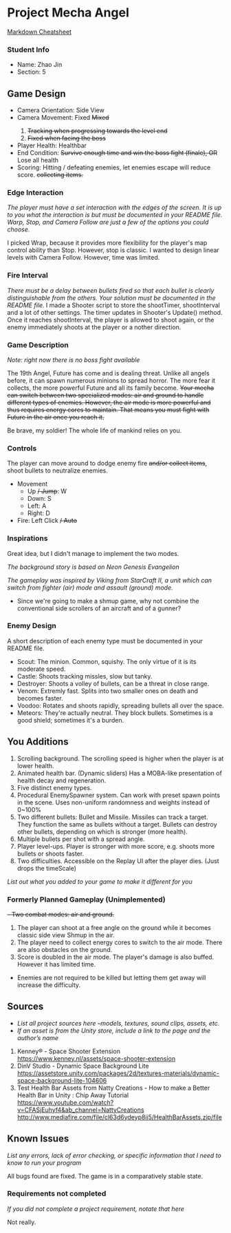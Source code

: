 # Project Mecha Angel

[Markdown Cheatsheet](https://github.com/adam-p/markdown-here/wiki/Markdown-Here-Cheatsheet)

### Student Info

-   Name: Zhao Jin
-   Section: 5

## Game Design

-   Camera Orientation: Side View
-   Camera Movement: Fixed ~~Mixed~~
    <del>
    1. Tracking when progressing towards the level end
    2. Fixed when facing the boss
    </del>
-   Player Health: Healthbar
-   End Condition: ~~Survive enough time and win the boss fight (finale), OR~~ Lose all health
-   Scoring: Hitting / defeating enemies, let enemies escape will reduce score. ~~collecting items.~~

### Edge Interaction
_The player must have a set interaction with the edges of the screen. It is up to you what the interaction is but must be documented in your README file. Warp, Stop, and Camera Follow are just a few of the options you could choose._

I picked Wrap, because it provides more flexibility for the player's map control ability than Stop. However, stop is classic. I wanted to design linear levels with Camera Follow. However, time was limited. 

### Fire Interval
_There must be a delay between bullets fired so that each bullet is clearly distinguishable from the others. Your solution must be documented in the README file._
I made a Shooter script to store the shootTimer, shootInterval and a lot of other settings. The timer updates in Shooter's Update() method. Once it reaches shootInterval, the player is allowed to shoot again, or the enemy immediately shoots at the player or a nother direction.

### Game Description
_Note: right now there is no boss fight available_

The 19th Angel, Future has come and is dealing threat. Unlike all angels before, it can spawn numerous minions to spread horror. The more fear it collects, the more powerful Future and all its family become. ~~Your mecha can switch between two specialized modes: air and ground to handle different types of enemies. However, the air mode is more powerful and thus requires energy cores to maintain. That means you must fight with Future in the air once you reach it.~~

Be brave, my soldier! The whole life of mankind relies on you.

### Controls

The player can move around to dodge enemy fire ~~and/or collect items~~, shoot bullets to neutralize enemies.
-   Movement
    -   Up ~~/ Jump~~: W
    -   Down: S
    -   Left: A
    -   Right: D
-   Fire: Left Click ~~/ Auto~~

### Inspirations
Great idea, but I didn't manage to implement the two modes.

_The background story is based on Neon Genesis Evangelion_

_The gameplay was inspired by Viking from StarCraft II, a unit which can switch from fighter (air) mode and assault (ground) mode._

- Since we're going to make a shmup game, why not combine the conventional side scrollers of an aircraft and of a gunner?

### Enemy Design
A short description of each enemy type must be documented in your README file.
- Scout: The minion. Common, squishy. The only virtue of it is its moderate speed.
- Castle: Shoots tracking missles, slow but tanky.
- Destroyer: Shoots a volley of bullets, can be a threat in close range.
- Venom: Extremly fast. Splits into two smaller ones on death and becomes faster.
- Voodoo: Rotates and shoots rapidly, spreading bullets all over the space.
- Meteors: They're actually neutral. They block bullets. Sometimes is a good shield; sometimes it's a burden.

## You Additions
1. Scrolling background. The scrolling speed is higher when the player is at lower health.
2. Animated health bar. (Dynamic sliders) Has a MOBA-like presentation of health decay and regeneration.
3. Five distinct enemy types.
4. Procedural EnemySpawner system. Can work with preset spawn points in the scene. Uses non-uniform randomness and weights instead of 0~100%
5. Two different bullets: Bullet and Missile. Missiles can track a target. They function the same as bullets without a target. Bullets can destroy other bullets, depending on which is stronger (more health).
6. Multiple bullets per shot with a spread angle.
7. Player level-ups. Player is stronger with more score, e.g. shoots more bullets or shoots faster.
8. Two difficulties. Accessible on the Replay UI after the player dies. (Just drops the timeScale)

_List out what you added to your game to make it different for you_

### Formerly Planned Gameplay (Unimplemented)
~~- Two combat modes: air and ground.~~
  1. The player can shoot at a free angle on the ground while it becomes classic side view Shmup in the air.
  2. The player need to collect energy cores to switch to the air mode. There are also obstacles on the ground.
  3. Score is doubled in the air mode. The player's damage is also buffed. However it has limited time.
- Enemies are not required to be killed but letting them get away will increase the difficulty.


## Sources

-   _List all project sources here –models, textures, sound clips, assets, etc._
-   _If an asset is from the Unity store, include a link to the page and the author’s name_
1. Kenney® - Space Shooter Extension
https://www.kenney.nl/assets/space-shooter-extension
2. DinV Studio - Dynamic Space Background Lite
https://assetstore.unity.com/packages/2d/textures-materials/dynamic-space-background-lite-104606 
3. Test Health Bar Assets from Natty Creations - How to make a Better Health Bar in Unity : Chip Away Tutorial
https://www.youtube.com/watch?v=CFASjEuhyf4&ab_channel=NattyCreations
http://www.mediafire.com/file/cl63d6ydeyp8ii5/HealthBarAssets.zip/file

## Known Issues

_List any errors, lack of error checking, or specific information that I need to know to run your program_

All bugs found are fixed. The game is in a comparatively stable state.

### Requirements not completed

_If you did not complete a project requirement, notate that here_

Not really.

